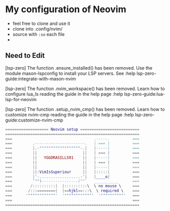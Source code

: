 # My configuration of Neovim 
- feel free to clone and use it 
- clone into .config/nvim/
- source with ```:so``` each file
- 
## Need to Edit
[lsp-zero] The function .ensure_installed() has been removed.
Use the module mason-lspconfig to install your LSP servers.
See :help lsp-zero-guide:integrate-with-mason-nvim

[lsp-zero] The function .nvim_workspace() has been removed.
Learn how to configure lua_ls reading the guide in the help page
:help lsp-zero-guide:lua-lsp-for-neovim

[lsp-zero] The function .setup_nvim_cmp() has been removed.
Learn how to customize nvim-cmp reading the guide in the help page
:help lsp-zero-guide:customize-nvim-cmp
```lua
=================== Neovim setup ==========================
===========================================================
===                                    .-----.          ===
===         .----------------------.   | === |          ===
===         |.-""""""""""""""""""-.|   |-----|          ===
===         ||                    ||   | === |          ===
===         ||   YGGDRASILL501    ||   |-----|          ===
===         ||                    ||   | === |          ===
===         ||                    ||   |-----|          ===
===         ||:VimIsSuperiour     ||   |:::::|          ===
===         |'-..................-'|   |____o|          ===
===         `"")----------------(""`   ___________      ===
===        /::::::::::|  |::::::::::\  \ no mouse \     ===
===       /:::========|  |==hjkl==:::\  \ required \    ===
===      '""""""""""""'  '""""""""""""'  '""""""""""'   ===
===                                                     ===
===========================================================
```
